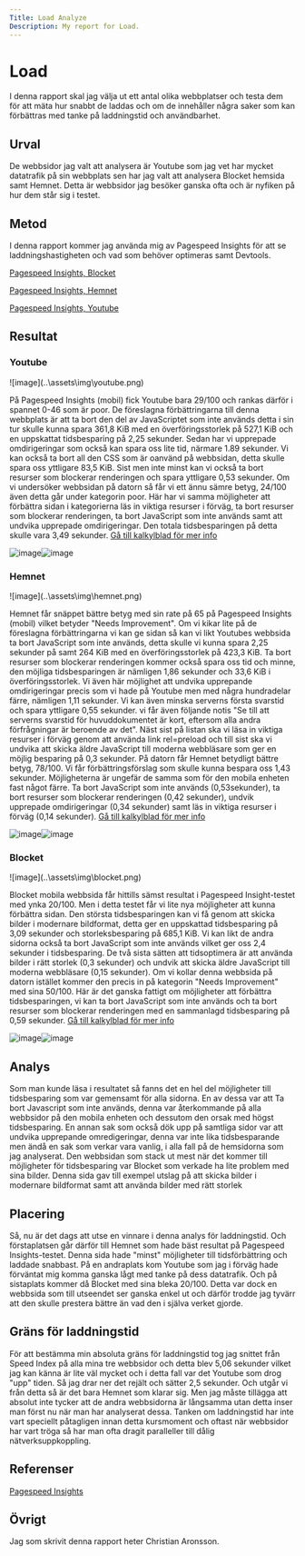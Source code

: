 ```yaml
---
Title: Load Analyze
Description: My report for Load.
---
```



Load
=======================

I denna rapport skal jag välja ut ett antal olika webbplatser och testa dem för att mäta hur snabbt de laddas och om de innehåller några saker som kan förbättras med tanke på laddningstid och användbarhet.

Urval
-----------------------

De webbsidor jag valt att analysera är Youtube som jag vet har mycket datatrafik på sin webbplats sen har jag valt att analysera Blocket hemsida samt Hemnet. Detta är webbsidor jag besöker ganska ofta och är nyfiken på hur dem står sig i testet.

Metod
-----------------------

I denna rapport kommer jag använda mig av Pagespeed Insights för att se laddningshastigheten och vad som behöver optimeras samt Devtools.

[Pagespeed Insights, Blocket](https://developers.google.com/speed/pagespeed/insights/?url=blocket.se&tab=desktop)


[Pagespeed Insights, Hemnet](https://developers.google.com/speed/pagespeed/insights/?url=hemnet.se&tab=desktop)


[Pagespeed Insights, Youtube](https://developers.google.com/speed/pagespeed/insights/?url=youtube.com&tab=desktop)

Resultat
-----------------------
<h3>Youtube</h3>
![image](..\assets\img\youtube.png)

På Pagespeed Insights (mobil) fick Youtube bara 29/100 och rankas därför i spannet 0-46 som är poor. De föreslagna förbättringarna till denna webbplats är att ta bort den del av JavaScriptet som inte används detta i sin tur skulle kunna spara 361,8 KiB med en överföringsstorlek på 527,1 KiB och en uppskattat tidsbesparing på 2,25 sekunder. Sedan har vi upprepade omdirigeringar som också kan spara oss lite tid, närmare 1.89 sekunder. Vi kan också ta bort all den CSS som är oanvänd på webbsidan, detta skulle spara oss yttligare 83,5 KiB. Sist men inte minst kan vi också ta bort resurser som blockerar renderingen och spara yttligare 0,53 sekunder.
Om vi undersöker webbsidan på datorn så får vi ett ännu sämre betyg, 24/100 även detta går under kategorin poor.
Här har vi samma möjligheter att förbättra sidan i kategorierna läs in viktiga resurser i förväg, ta bort resurser som blockerar renderingen, ta bort JavaScript som inte används samt att undvika upprepade omdirigeringar. Den totala tidsbesparingen på detta skulle vara 3,49 sekunder.
[Gå till kalkylblad för mer info](https://docs.google.com/spreadsheets/d/1KAGf6lBgILpvmIgXsy_aPyF4iXYuw1pgkfBF5Ja31aw/edit#gid=0)

![image](..\assets\img\youtubemobile.png)![image](..\assets\img\youtubedesc.png)



<h3>Hemnet</h3>
![image](..\assets\img\hemnet.png)

Hemnet får snäppet bättre betyg med sin rate på 65 på Pagespeed Insights (mobil) vilket betyder "Needs Improvement". Om vi kikar lite på de föreslagna förbättringarna vi kan ge sidan så kan vi likt Youtubes webbsida ta bort JavaScript som inte används, detta skulle vi kunna spara 2,25 sekunder på samt 264 KiB med en överföringsstorlek på 423,3 KiB.
Ta bort resurser som blockerar renderingen kommer också spara oss tid och minne, den möjliga tidsbesparingen är nämligen 1,86 sekunder och 33,6 KiB i överföringsstorlek. Vi även här möjlighet att undvika upprepande omdirigeringar precis som vi hade på Youtube men med några hundradelar färre, nämligen 1,11 sekunder. Vi kan även minska serverns första svarstid och spara yttligare 0,55 sekunder. vi får även följande notis "Se till att serverns svarstid för huvuddokumentet är kort, eftersom alla andra förfrågningar är beroende av det". Näst sist på listan ska vi läsa in viktiga resurser i förväg genom att använda link rel=preload och till sist ska vi undvika att skicka äldre JavaScript till moderna webbläsare som ger en möjlig besparing på 0,3 sekunder.
På datorn får Hemnet betydligt bättre betyg, 78/100. Vi får förbättringsförslag som skulle kunna bespara oss 1,43 sekunder. Möjligheterna är ungefär de samma som för den mobila enheten fast något färre. Ta bort JavaScript som inte används (0,53sekunder), ta bort resurser som blockerar renderingen (0,42 sekunder), undvik upprepade omdirigeringar (0,34 sekunder) samt läs in viktiga resurser i förväg (0,14 sekunder).
[Gå till kalkylblad för mer info](https://docs.google.com/spreadsheets/d/1KAGf6lBgILpvmIgXsy_aPyF4iXYuw1pgkfBF5Ja31aw/edit#gid=0)


![image](..\assets\img\hemnetmo.png)![image](..\assets\img\hemnetdesc.png)

<h3>Blocket</h3>
![image](..\assets\img\blocket.png)

Blocket mobila webbsida får hittills sämst resultat i Pagespeed Insight-testet med ynka 20/100.
Men i detta testet får vi lite nya möjligheter att kunna förbättra sidan. Den största tidsbesparingen kan vi få genom att skicka bilder i modernare bildformat, detta ger en uppskattad tidsbesparing på 3,09 sekunder och storleksbesparing på 685,1 KiB. Vi kan likt de andra sidorna också ta bort JavaScript som inte används vilket ger oss 2,4 sekunder i tidsbesparing. De två sista sätten att tidsoptimera är att använda bilder i rätt storlek (0,3 sekunder) och undvik att skicka äldre JavaScript till moderna webbläsare (0,15 sekunder).
Om vi kollar denna webbsida på datorn istället kommer den precis in på kategorin "Needs Improvement" med sina 50/100. Här är det ganska fattigt om möjligheter att förbättra tidsbesparingen, vi kan ta bort JavaScript som inte används och ta bort resurser som blockerar renderingen med en sammanlagd tidsbesparing på 0,59 sekunder.
[Gå till kalkylblad för mer info](https://docs.google.com/spreadsheets/d/1KAGf6lBgILpvmIgXsy_aPyF4iXYuw1pgkfBF5Ja31aw/edit#gid=0)

![image](..\assets\img\blocketdesc.png)![image](..\assets\img\blocketmobil.png)

Analys
-----------------------

Som man kunde läsa i resultatet så fanns det en hel del möjligheter till tidsbesparing som var
gemensamt för alla sidorna. En av dessa var att Ta bort Javascript som inte används, denna var återkommande på alla webbsidor på den mobila enheten och dessutom den orsak med högst tidsbesparing. En annan sak som också dök upp på samtliga sidor var att undvika upprepande omredigeringar, denna var inte lika tidsbesparande men ändå en sak som verkar vara vanlig, i alla fall på de hemsidorna som jag analyserat. Den webbsidan som stack ut mest när det kommer till möjligheter för tidsbesparing var Blocket som verkade ha lite problem med sina bilder. Denna sida gav till exempel utslag på att skicka bilder i modernare bildformat samt att använda bilder med rätt storlek

Placering
-----------------------
Så, nu är det dags att utse en vinnare i denna analys för laddningstid. Och förstaplatsen går därför till Hemnet som hade bäst resultat på Pagespeed Insights-testet. Denna sida hade "minst" möjligheter till tidsförbättring och laddade snabbast. På en andraplats kom Youtube som jag i förväg hade förväntat mig komma ganska lågt med tanke på dess datatrafik. Och på sistaplats kommer då Blocket med sina bleka 20/100. Detta var dock en webbsida som till utseendet ser ganska enkel ut och därför trodde jag tyvärr att den skulle prestera bättre än vad den i själva verket gjorde.

Gräns för laddningstid
-----------------------
För att bestämma min absoluta gräns för laddningstid tog jag snittet från Speed Index på alla mina tre webbsidor och detta blev 5,06 sekunder vilket jag kan känna är lite väl mycket och i detta fall var det Youtube som drog "upp" tiden. Så jag drar ner det rejält och sätter 2,5 sekunder. Och utgår vi från detta så är det bara Hemnet som klarar sig. Men jag måste tillägga att absolut inte tycker att de andra webbsidorna är långsamma utan detta inser man först nu när man har analyserat dessa. Tanken om laddningstid har inte vart speciellt påtagligen innan detta kursmoment och oftast när webbsidor har vart tröga så har man ofta dragit paralleller till dålig nätverksuppkoppling.



Referenser
-----------------------

[Pagespeed Insights](https://developers.google.com/speed/pagespeed/insights/)

Övrigt
-----------------------

Jag som skrivit denna rapport heter Christian Aronsson.
